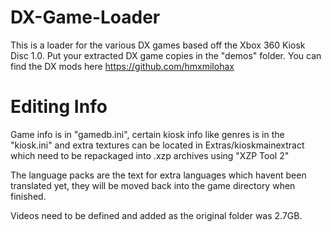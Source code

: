 # DX-Game-Loader
This is a loader for the various DX games based off the Xbox 360 Kiosk Disc 1.0.
Put your extracted DX game copies in the "demos" folder. You can find the DX mods here https://github.com/hmxmilohax

# Editing Info


Game info is in "gamedb.ini", certain kiosk info like genres is in the "kiosk.ini" and extra textures can be located in Extras/kioskmainextract which need to be repackaged into .xzp archives using "XZP Tool 2"

The language packs are the text for extra languages which havent been translated yet, they will be moved back into the game directory when finished.

Videos need to be defined and added as the original folder was 2.7GB.

